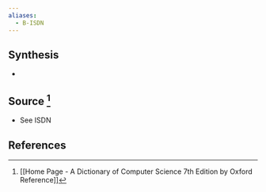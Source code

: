 ```yaml
---
aliases:
  - B-ISDN
---
```

## Synthesis
- 
## Source [^1]
- See ISDN
## References

[^1]: [[Home Page - A Dictionary of Computer Science 7th Edition by Oxford Reference]]